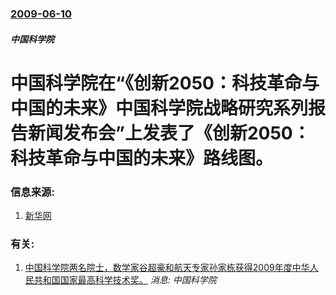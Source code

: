 ### [2009-06-10](/news/2009/06/10/index.md)

##### 中国科学院
#  中国科学院在“《创新2050：科技革命与中国的未来》中国科学院战略研究系列报告新闻发布会”上发表了《创新2050：科技革命与中国的未来》路线图。




### 信息来源:

1. [新华网](http://news.xinhuanet.com/tech/2009-06/11/content_11524329.htm)

### 有关:

1. [ 中国科学院两名院士，数学家谷超豪和航天专家孙家栋获得2009年度中华人民共和国国家最高科学技术奖。](/news/2010/01/11/中国科学院两名院士-数学家谷超豪和航天专家孙家栋获得2009年度中华人民共和国国家最高科学技术奖.md) _消息: 中国科学院_

